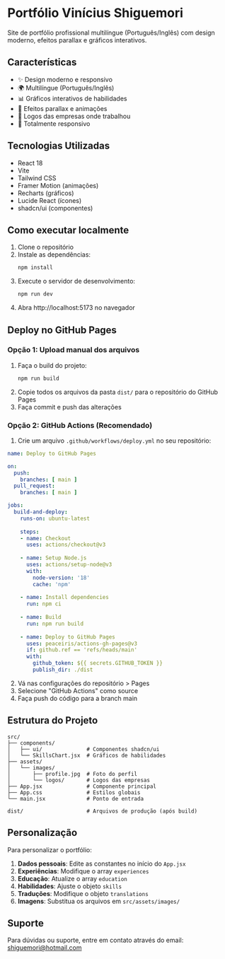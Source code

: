 # Portfólio Vinícius Shiguemori

Site de portfólio profissional multilíngue (Português/Inglês) com design moderno, efeitos parallax e gráficos interativos.

## Características

- ✨ Design moderno e responsivo
- 🌍 Multilíngue (Português/Inglês)
- 📊 Gráficos interativos de habilidades
- 🎨 Efeitos parallax e animações
- 🏢 Logos das empresas onde trabalhou
- 📱 Totalmente responsivo

## Tecnologias Utilizadas

- React 18
- Vite
- Tailwind CSS
- Framer Motion (animações)
- Recharts (gráficos)
- Lucide React (ícones)
- shadcn/ui (componentes)

## Como executar localmente

1. Clone o repositório
2. Instale as dependências:
   ```bash
   npm install
   ```
3. Execute o servidor de desenvolvimento:
   ```bash
   npm run dev
   ```
4. Abra http://localhost:5173 no navegador

## Deploy no GitHub Pages

### Opção 1: Upload manual dos arquivos

1. Faça o build do projeto:
   ```bash
   npm run build
   ```
2. Copie todos os arquivos da pasta `dist/` para o repositório do GitHub Pages
3. Faça commit e push das alterações

### Opção 2: GitHub Actions (Recomendado)

1. Crie um arquivo `.github/workflows/deploy.yml` no seu repositório:

```yaml
name: Deploy to GitHub Pages

on:
  push:
    branches: [ main ]
  pull_request:
    branches: [ main ]

jobs:
  build-and-deploy:
    runs-on: ubuntu-latest
    
    steps:
    - name: Checkout
      uses: actions/checkout@v3
      
    - name: Setup Node.js
      uses: actions/setup-node@v3
      with:
        node-version: '18'
        cache: 'npm'
        
    - name: Install dependencies
      run: npm ci
      
    - name: Build
      run: npm run build
      
    - name: Deploy to GitHub Pages
      uses: peaceiris/actions-gh-pages@v3
      if: github.ref == 'refs/heads/main'
      with:
        github_token: ${{ secrets.GITHUB_TOKEN }}
        publish_dir: ./dist
```

2. Vá nas configurações do repositório > Pages
3. Selecione "GitHub Actions" como source
4. Faça push do código para a branch main

## Estrutura do Projeto

```
src/
├── components/
│   ├── ui/              # Componentes shadcn/ui
│   └── SkillsChart.jsx  # Gráficos de habilidades
├── assets/
│   └── images/
│       ├── profile.jpg  # Foto do perfil
│       └── logos/       # Logos das empresas
├── App.jsx              # Componente principal
├── App.css              # Estilos globais
└── main.jsx             # Ponto de entrada

dist/                    # Arquivos de produção (após build)
```

## Personalização

Para personalizar o portfólio:

1. **Dados pessoais**: Edite as constantes no início do `App.jsx`
2. **Experiências**: Modifique o array `experiences`
3. **Educação**: Atualize o array `education`
4. **Habilidades**: Ajuste o objeto `skills`
5. **Traduções**: Modifique o objeto `translations`
6. **Imagens**: Substitua os arquivos em `src/assets/images/`

## Suporte

Para dúvidas ou suporte, entre em contato através do email: shiguemori@hotmail.com

